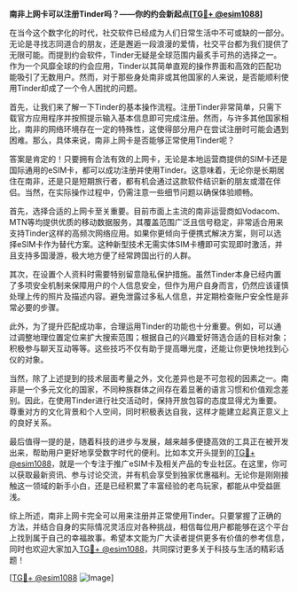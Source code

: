 **南非上网卡可以注册Tinder吗？——你的约会新起点[[TG💪+ @esim1088](https://t.me/s/esim1088)]**

在当今这个数字化的时代，社交软件已经成为人们日常生活中不可或缺的一部分。无论是寻找志同道合的朋友，还是邂逅一段浪漫的爱情，社交平台都为我们提供了无限可能。而提到约会软件，Tinder无疑是全球范围内最炙手可热的选择之一。作为一个风靡全球的约会应用，Tinder以其简单直观的操作界面和高效的匹配功能吸引了无数用户。然而，对于那些身处南非或其他国家的人来说，是否能顺利使用Tinder却成了一个令人困扰的问题。

首先，让我们来了解一下Tinder的基本操作流程。注册Tinder非常简单，只需下载官方应用程序并按照提示输入基本信息即可完成注册。然而，与许多其他国家相比，南非的网络环境存在一定的特殊性，这使得部分用户在尝试注册时可能会遇到困难。那么，具体来说，南非上网卡是否能够正常使用Tinder呢？

答案是肯定的！只要拥有合法有效的上网卡，无论是本地运营商提供的SIM卡还是国际通用的eSIM卡，都可以成功注册并使用Tinder。这意味着，无论你是长期居住在南非，还是只是短期旅行者，都有机会通过这款软件结识新的朋友或潜在伴侣。当然，在实际操作过程中，仍需注意一些细节问题以确保体验顺畅。

首先，选择合适的上网卡至关重要。目前市面上主流的南非运营商如Vodacom、MTN等均提供优质的移动数据服务，其覆盖范围广泛且信号稳定，非常适合用来支持Tinder这样的高频次网络应用。如果你更倾向于便携式解决方案，则可以选择eSIM卡作为替代方案。这种新型技术无需实体SIM卡槽即可实现即时激活，并且支持多国漫游，极大地方便了经常跨国出行的人群。

其次，在设置个人资料时需要特别留意隐私保护措施。虽然Tinder本身已经内置了多项安全机制来保障用户的个人信息安全，但作为用户自身而言，仍然应该谨慎处理上传的照片及描述内容。避免泄露过多私人信息，并定期检查账户安全性是非常必要的步骤。

此外，为了提升匹配成功率，合理运用Tinder的功能也十分重要。例如，可以通过调整地理位置定位来扩大搜索范围；根据自己的兴趣爱好筛选合适的目标对象；积极参与聊天互动等等。这些技巧不仅有助于提高曝光度，还能让你更快地找到心仪的对象。

当然，除了上述提到的技术层面考量之外，文化差异也是不可忽视的因素之一。南非是一个多元文化的国家，不同种族群体之间存在着显著的语言习惯和价值观念差别。因此，在使用Tinder进行社交活动时，保持开放包容的态度显得尤为重要。尊重对方的文化背景和个人空间，同时积极表达自我，这样才能建立起真正意义上的良好关系。

最后值得一提的是，随着科技的进步与发展，越来越多便捷高效的工具正在被开发出来，帮助用户更好地享受数字时代的便利。比如本文开头提到的[TG💪+ @esim1088](https://t.me/s/esim1088)，就是一个专注于推广eSIM卡及相关产品的专业社区。在这里，你可以获取最新资讯、参与讨论交流，并有机会享受到独家优惠福利。无论你是刚刚接触这一领域的新手小白，还是已经积累了丰富经验的老鸟玩家，都能从中受益匪浅。

综上所述，南非上网卡完全可以用来注册并正常使用Tinder。只要掌握了正确的方法，并结合自身的实际情况灵活应对各种挑战，相信每位用户都能够在这个平台上找到属于自己的幸福故事。希望本文能为广大读者提供更多有价值的参考信息，同时也欢迎大家加入[TG💪+ @esim1088](https://t.me/s/esim1088)，共同探讨更多关于科技与生活的精彩话题！

[[TG💪+ @esim1088](https://t.me/s/esim1088) ![Image](https://i.postimg.cc/4NQfJmqS/Snipaste-2025-05-13-00-14-12.png)]